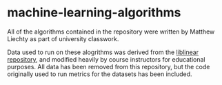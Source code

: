 # machine-learning-algorithms
All of the algorithms contained in the repository were written by Matthew Liechty as part of university classwork.

Data used to run on these alogrithms was derived from the [liblinear repository](https://www.csie.ntu.edu.tw/~cjlin/libsvmtools/datasets/), and modified heavily by course instructors for educational purposes. All data has been removed from this repository, but the code originally used to run metrics for the datasets has been included.
